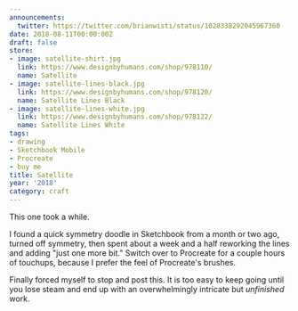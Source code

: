 ```yaml
---
announcements:
  twitter: https://twitter.com/brianwisti/status/1028338292045967360
date: 2018-08-11T00:00:00Z
draft: false
store:
- image: satellite-shirt.jpg
  link: https://www.designbyhumans.com/shop/978110/
  name: Satellite
- image: satellite-lines-black.jpg
  link: https://www.designbyhumans.com/shop/978120/
  name: Satellite Lines Black
- image: satellite-lines-white.jpg
  link: https://www.designbyhumans.com/shop/978122/
  name: Satellite Lines White
tags:
- drawing
- Sketchbook Mobile
- Procreate
- buy me
title: Satellite
year: '2018'
category: craft
---
```


This one took a while.
<!-- TEASER_END -->

I found a quick symmetry doodle in Sketchbook from a month or two ago, turned off symmetry, then spent about a
week and a half reworking the lines and adding "just one more bit." Switch over to Procreate for a couple
hours of touchups, because I prefer the feel of Procreate's brushes.

Finally forced myself to stop and post this. It is too easy to keep going until you lose steam and end up with
an overwhelmingly intricate but *unfinished* work.

